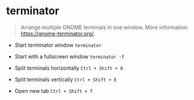 # terminator
> Arrange multiple GNOME terminals in one window.
> More information: <https://gnome-terminator.org/>.

- Start terminator window
`terminator`

- Start with a fullscreen window
`terminator -f`

- Split terminals horizontally
`Ctrl + Shift + O`

- Split terminals vertically
`Ctrl + Shift + E`

- Open new tab
`Ctrl + Shift + T`
